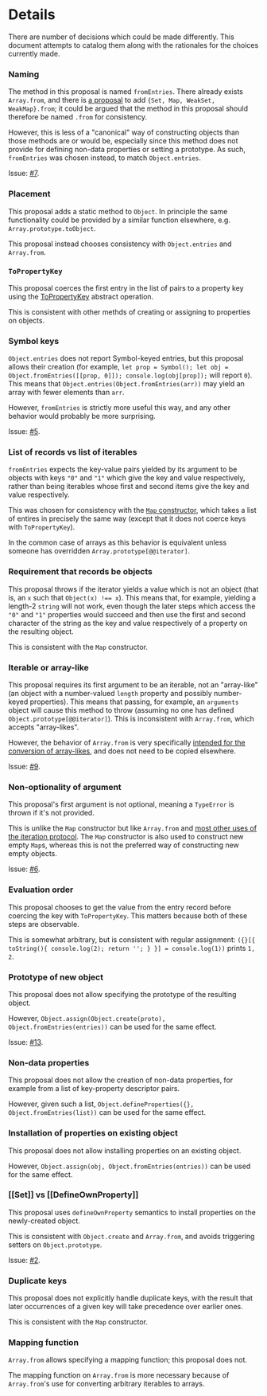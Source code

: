 # Details

There are number of decisions which could be made differently. This document attempts to catalog them along with the rationales for the choices currently made.


### Naming

The method in this proposal is named `fromEntries`. There already exists `Array.from`, and there is [a proposal](https://github.com/tc39/proposal-setmap-offrom) to add `{Set, Map, WeakSet, WeakMap}.from`; it could be argued that the method in this proposal should therefore be named `.from` for consistency.

However, this is less of a "canonical" way of constructing objects than those methods are or would be, especially since this method does not provide for defining non-data properties or setting a prototype. As such, `fromEntries` was chosen instead, to match `Object.entries`.

Issue: [#7](https://github.com/bakkot/object-from-entries/issues/7).


### Placement

This proposal adds a static method to `Object`. In principle the same functionality could be provided by a similar function elsewhere, e.g. `Array.prototype.toObject`.

This proposal instead chooses consistency with `Object.entries` and `Array.from`.


### `ToPropertyKey`

This proposal coerces the first entry in the list of pairs to a property key using the [ToPropertyKey](https://tc39.github.io/ecma262/#sec-topropertykey) abstract operation.

This is consistent with other methds of creating or assigning to properties on objects.


### Symbol keys

`Object.entries` does not report Symbol-keyed entries, but this proposal allows their creation (for example, `let prop = Symbol(); let obj = Object.fromEntries([[prop, 0]]); console.log(obj[prop]);` will report `0`). This means that `Object.entries(Object.fromEntries(arr))` may yield an array with fewer elements than `arr`.

However, `fromEntries` is strictly more useful this way, and any other behavior would probably be more surprising.

Issue: [#5](https://github.com/bakkot/object-from-entries/issues/5).


### List of records vs list of iterables

`fromEntries` expects the key-value pairs yielded by its argument to be objects with keys `"0"` and `"1"` which give the key and value respectively, rather than being iterables whose first and second items give the key and value respectively.

This was chosen for consistency with the [`Map` constructor](https://tc39.github.io/ecma262/#sec-map-iterable), which takes a list of entires in precisely the same way (except that it does not coerce keys with `ToPropertyKey`).

In the common case of arrays as this behavior is equivalent unless someone has overridden `Array.prototype[@@iterator]`.


### Requirement that records be objects

This proposal throws if the iterator yields a value which is not an object (that is, an `x` such that `Object(x) !== x`). This means that, for example, yielding a length-2 `string` will not work, even though the later steps which access the `"0"` and `"1"` properties would succeed and then use the first and second character of the string as the key and value respectively of a property on the resulting object.

This is consistent with the `Map` constructor.


### Iterable or array-like

This proposal requires its first argument to be an iterable, not an "array-like" (an object with a number-valued `length` property and possibly number-keyed properties). This means that passing, for example, an `arguments` object will cause this method to throw (assuming no one has defined `Object.prototype[@@iterator]`). This is inconsistent with `Array.from`, which accepts "array-likes".

However, the behavior of `Array.from` is very specifically [intended for the conversion of array-likes](https://github.com/tc39/proposal-setmap-offrom/issues/3#issue-175135115), and does not need to be copied elsewhere.

Issue: [#9](https://github.com/bakkot/object-from-entries/issues/9).


### Non-optionality of argument

This proposal's first argument is not optional, meaning a `TypeError` is thrown if it's not provided.

This is unlike the `Map` constructor but like `Array.from` and [most other uses of the iteration protocol](https://github.com/tc39/ecma262/pull/1069#issuecomment-360043550). The `Map` constructor is also used to construct new empty `Map`s, whereas this is not the preferred way of constructing new empty objects.

Issue: [#6](https://github.com/bakkot/object-from-entries/issues/6).


### Evaluation order

This proposal chooses to get the value from the entry record before coercing the key with `ToPropertyKey`. This matters because both of these steps are observable.

This is somewhat arbitrary, but is consistent with regular assignment: `({}[{ toString(){ console.log(2); return ''; } }] = console.log(1))` prints `1, 2`.


### Prototype of new object

This proposal does not allow specifying the prototype of the resulting object.

However, `Object.assign(Object.create(proto), Object.fromEntries(entries))` can be used for the same effect.

Issue: [#13](https://github.com/bakkot/object-from-entries/issues/13).


### Non-data properties

This proposal does not allow the creation of non-data properties, for example from a list of key-property descriptor pairs.

However, given such a list, `Object.defineProperties({}, Object.fromEntries(list))` can be used for the same effect.


### Installation of properties on existing object

This proposal does not allow installing properties on an existing object.

However, `Object.assign(obj, Object.fromEntries(entries))` can be used for the same effect.


### [[Set]] vs [[DefineOwnProperty]]

This proposal uses `defineOwnProperty` semantics to install properties on the newly-created object.

This is consistent with `Object.create` and `Array.from`, and avoids triggering setters on `Object.prototype`.

Issue: [#2](https://github.com/bakkot/object-from-entries/issues/2).


### Duplicate keys

This proposal does not explicitly handle duplicate keys, with the result that later occurrences of a given key will take precedence over earlier ones.

This is consistent with the `Map` constructor.


### Mapping function

`Array.from` allows specifying a mapping function; this proposal does not.

The mapping function on `Array.from` is more necessary because of `Array.from`'s use for converting arbitrary iterables to arrays.

